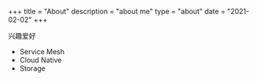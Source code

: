 +++
title = "About"
description = "about me"
type = "about"
date = "2021-02-02"
+++

兴趣爱好
* Service Mesh
* Cloud Native
* Storage
